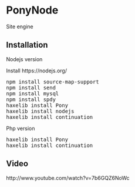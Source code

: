 <h1>PonyNode</h1>
Site engine

<h2>Installation</h2>
<p>Nodejs version</p>
Install https://nodejs.org/
<pre>npm install source-map-support
npm install send
npm install mysql
npm install spdy
haxelib install Pony
haxelib install nodejs
haxelib install continuation</pre>
<p>Php version</p>
<pre>
haxelib install Pony
haxelib install continuation</pre>

<h2>Video</h2>
http://www.youtube.com/watch?v=7b6GQZ6NoWc